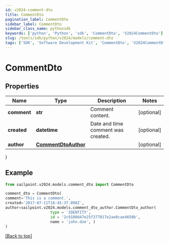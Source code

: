 ```yaml
---
id: v2024-comment-dto
title: CommentDto
pagination_label: CommentDto
sidebar_label: CommentDto
sidebar_class_name: pythonsdk
keywords: ['python', 'Python', 'sdk', 'CommentDto', 'V2024CommentDto']
slug: /tools/sdk/python/v2024/models/comment-dto
tags: ['SDK', 'Software Development Kit', 'CommentDto', 'V2024CommentDto']
---
```


# CommentDto

## Properties

| Name | Type | Description | Notes |
| --- | --- | --- | --- |
| **comment** | **str** | Comment content. | [optional] |
| **created** | **datetime** | Date and time comment was created. | [optional] |
| **author** | [**CommentDtoAuthor**](comment-dto-author) |  | [optional] |

}

## Example

```python
from sailpoint.v2024.models.comment_dto import CommentDto

comment_dto = CommentDto(
comment='This is a comment.',
created='2017-07-11T18:45:37.098Z',
author=sailpoint.v2024.models.comment_dto_author.CommentDto_author(
                    type = 'IDENTITY',
                    id = '2c9180847e25f377017e2ae8cae4650b',
                    name = 'john.doe', )
)

```

[[Back to top]](#)
